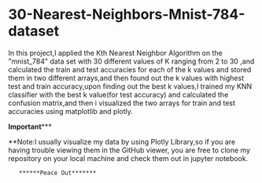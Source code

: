 # 30-Nearest-Neighbors-Mnist-784-dataset
In this project,I applied the Kth Nearest Neighbor Algorithm on the "mnist_784" data set with 30 different values of K ranging from 2 to 30 ,and calculated the train and test accuracies for each of the k values and stored them in two different arrays,and then found out the k values with highest test and train accuracy,upon finding out the best k values,I trained my KNN classifier with the best k value(for test accuracy) and calculated the confusion matrix,and then i visualized the two arrays for train and test accuracies using matplotlib and plotly.

**Important***** 


**Note:I usually visualize my data by using Plotly Library,so if you are having trouble viewing them in the GitHub viewer, you are free to clone my repository on your local machine and check them out in jupyter notebook.

       ******Peace Out*******
